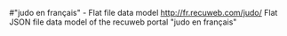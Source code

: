 #"judo en français" - Flat file data model
http://fr.recuweb.com/judo/
Flat JSON file data model of the recuweb portal "judo en français"
